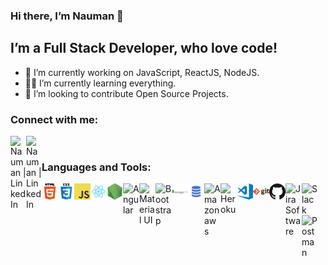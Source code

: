 ### Hi there, I’m Nauman 👋

## I’m a Full Stack Developer, who love code!
- 🔭 I’m currently working on JavaScript, ReactJS, NodeJS.
- :dancing_men: I’m currently learning everything.
- 🌱 I’m looking to contribute Open Source Projects.


### Connect with me:

<img align="left" alt="Nauman | LinkedIn" width="25px" src="https://cdn.jsdelivr.net/npm/simple-icons@v3/icons/linkedin.svg" />
<img align="left" alt="Nauman | LinkedIn" width="25px" src="https://cdn.jsdelivr.net/npm/simple-icons@v3/icons/instagram.svg" />
<br />

### Languages and Tools:

<img alt="HTML5" src="https://raw.githubusercontent.com/github/explore/80688e429a7d4ef2fca1e82350fe8e3517d3494d/topics/html/html.png" style="max-width:100%;" width="26px" align="left">
<img alt="CSS3" src="https://raw.githubusercontent.com/github/explore/80688e429a7d4ef2fca1e82350fe8e3517d3494d/topics/css/css.png" style="max-width:100%;" width="26px" align="left">
<img alt="JavaScript" src="https://raw.githubusercontent.com/github/explore/80688e429a7d4ef2fca1e82350fe8e3517d3494d/topics/javascript/javascript.png" style="max-width:100%;" width="26px" align="left">
<img alt="React" src="https://raw.githubusercontent.com/github/explore/80688e429a7d4ef2fca1e82350fe8e3517d3494d/topics/react/react.png" style="max-width:100%;" width="26px" align="left">
<img alt="Node.js" src="https://raw.githubusercontent.com/github/explore/80688e429a7d4ef2fca1e82350fe8e3517d3494d/topics/nodejs/nodejs.png" style="max-width:100%;" width="26px" align="left">
<img alt="Angular" src="https://angular.io/assets/images/logos/angular/angular.png" style="max-width:100%;" width="26px" align="left">
<img alt="Material UI" src="https://material-ui.com/static/logo.png" style="max-width:100%;" width="26px" align="left">
<img alt="Bootstrap" src="https://upload.wikimedia.org/wikipedia/commons/thumb/b/b2/Bootstrap_logo.svg/1200px-Bootstrap_logo.svg.png" style="max-width:100%;" width="26px" align="left">
<img alt="MongoDB" src="https://raw.githubusercontent.com/github/explore/80688e429a7d4ef2fca1e82350fe8e3517d3494d/topics/mongodb/mongodb.png" style="max-width:100%;" width="26px" align="left">
<img alt="SQL" src="https://raw.githubusercontent.com/github/explore/80688e429a7d4ef2fca1e82350fe8e3517d3494d/topics/sql/sql.png" style="max-width:100%;" width="26px" align="left">
<img alt="Amazon aws" src="https://a0.awsstatic.com/libra-css/images/logos/aws_logo_smile_1200x630.png" style="max-width:100%;" width="26px" align="left">
<img alt="Heroku" src="https://cdn.iconscout.com/icon/free/png-512/heroku-5-569467.png" style="max-width:100%;" width="26px" align="left">
<img alt="Visual Studio Code" src="https://raw.githubusercontent.com/github/explore/80688e429a7d4ef2fca1e82350fe8e3517d3494d/topics/visual-studio-code/visual-studio-code.png" style="max-width:100%;" width="26px" align="left">
<img alt="Git" src="https://raw.githubusercontent.com/github/explore/80688e429a7d4ef2fca1e82350fe8e3517d3494d/topics/git/git.png" style="max-width:100%;" width="26px" align="left">
<img alt="GitHub" src="https://raw.githubusercontent.com/github/explore/78df643247d429f6cc873026c0622819ad797942/topics/github/github.png" style="max-width:100%;" width="26px" align="left">
<img alt="Jira Software" src="https://cdn.worldvectorlogo.com/logos/jira-1.svg" style="max-width:100%;" width="26px" align="left">
<img alt="Slack" src="https://www.flaticon.com/svg/static/icons/svg/2111/2111615.svg" style="max-width:100%;" width="26px" align="left">
<img alt="Postman" src="https://sdtimes.com/wp-content/uploads/2018/08/logo-glyph.png" style="max-width:100%;" width="26px" align="left">
